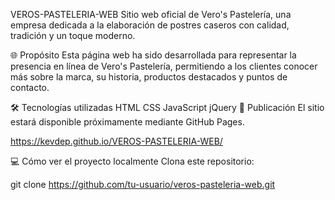 VEROS-PASTELERIA-WEB
Sitio web oficial de Vero's Pastelería, una empresa dedicada a la elaboración de postres caseros con calidad, tradición y un toque moderno.

🌐 Propósito
Esta página web ha sido desarrollada para representar la presencia en línea de Vero's Pastelería, permitiendo a los clientes conocer más sobre la marca, su historia, productos destacados y puntos de contacto.

🛠 Tecnologías utilizadas
HTML
CSS
JavaScript
jQuery
🚀 Publicación
El sitio estará disponible próximamente mediante GitHub Pages.

https://kevdep.github.io/VEROS-PASTELERIA-WEB/

💻 Cómo ver el proyecto localmente
Clona este repositorio:

git clone https://github.com/tu-usuario/veros-pasteleria-web.git

